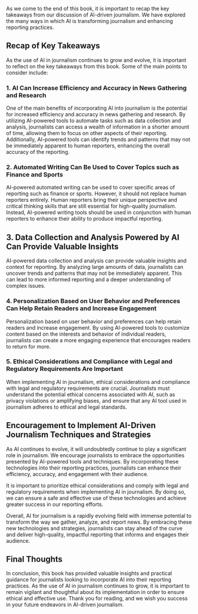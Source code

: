 
As we come to the end of this book, it is important to recap the key takeaways from our discussion of AI-driven journalism. We have explored the many ways in which AI is transforming journalism and enhancing reporting practices.

## Recap of Key Takeaways

As the use of AI in journalism continues to grow and evolve, it is important to reflect on the key takeaways from this book. Some of the main points to consider include:

### 1. AI Can Increase Efficiency and Accuracy in News Gathering and Research

One of the main benefits of incorporating AI into journalism is the potential for increased efficiency and accuracy in news gathering and research. By utilizing AI-powered tools to automate tasks such as data collection and analysis, journalists can access a wealth of information in a shorter amount of time, allowing them to focus on other aspects of their reporting. Additionally, AI-powered tools can identify trends and patterns that may not be immediately apparent to human reporters, enhancing the overall accuracy of the reporting.

### 2. Automated Writing Can Be Used to Cover Topics such as Finance and Sports

AI-powered automated writing can be used to cover specific areas of reporting such as finance or sports. However, it should not replace human reporters entirely. Human reporters bring their unique perspective and critical thinking skills that are still essential for high-quality journalism. Instead, AI-powered writing tools should be used in conjunction with human reporters to enhance their ability to produce impactful reporting.

## 3. Data Collection and Analysis Powered by AI Can Provide Valuable Insights

AI-powered data collection and analysis can provide valuable insights and context for reporting. By analyzing large amounts of data, journalists can uncover trends and patterns that may not be immediately apparent. This can lead to more informed reporting and a deeper understanding of complex issues.

### 4. Personalization Based on User Behavior and Preferences Can Help Retain Readers and Increase Engagement

Personalization based on user behavior and preferences can help retain readers and increase engagement. By using AI-powered tools to customize content based on the interests and behavior of individual readers, journalists can create a more engaging experience that encourages readers to return for more.

### 5. Ethical Considerations and Compliance with Legal and Regulatory Requirements Are Important

When implementing AI in journalism, ethical considerations and compliance with legal and regulatory requirements are crucial. Journalists must understand the potential ethical concerns associated with AI, such as privacy violations or amplifying biases, and ensure that any AI tool used in journalism adheres to ethical and legal standards.

## Encouragement to Implement AI-Driven Journalism Techniques and Strategies

As AI continues to evolve, it will undoubtedly continue to play a significant role in journalism. We encourage journalists to embrace the opportunities presented by AI-powered tools and techniques. By incorporating these technologies into their reporting practices, journalists can enhance their efficiency, accuracy, and engagement with their audience.

It is important to prioritize ethical considerations and comply with legal and regulatory requirements when implementing AI in journalism. By doing so, we can ensure a safe and effective use of these technologies and achieve greater success in our reporting efforts.

Overall, AI for journalism is a rapidly evolving field with immense potential to transform the way we gather, analyze, and report news. By embracing these new technologies and strategies, journalists can stay ahead of the curve and deliver high-quality, impactful reporting that informs and engages their audience.

## Final Thoughts

In conclusion, this book has provided valuable insights and practical guidance for journalists looking to incorporate AI into their reporting practices. As the use of AI in journalism continues to grow, it is important to remain vigilant and thoughtful about its implementation in order to ensure ethical and effective use. Thank you for reading, and we wish you success in your future endeavors in AI-driven journalism.
